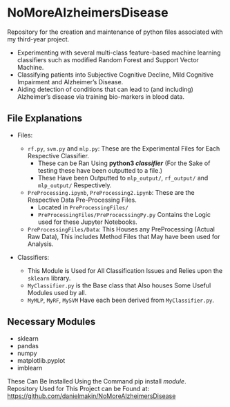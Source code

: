 # NoMoreAlzheimersDisease
Repository for the creation and maintenance of python files associated with my third-year project.
* Experimenting with several multi-class feature-based machine learning classifiers such as modified Random Forest and
Support Vector Machine. 
* Classifying patients into Subjective Cognitive Decline, Mild Cognitive Impairment and Alzheimer’s Disease.
* Aiding detection of conditions that can lead to (and including) Alzheimer’s disease via training bio-markers in blood
data.

## File Explanations
* Files:
    * `rf.py`, `svm.py` and `mlp.py`: These are the Experimental Files for Each Respective Classifier.
        * These can be Ran Using **python3 *classifier*** (For the Sake of testing these have been outputted to a file.)
        * These Have been Outputted to `mlp_output/`, `rf_output/` and `mlp_output/` Respectively.
    * `PreProcessing.ipynb`, `PreProcessing2.ipynb`: These are the Respective Data Pre-Processing Files.
        * Located in `PreProcessingFiles/`
        * `PreProcessingFiles/PreProcecssingPy.py` Contains the Logic used for these Jupyter Notebooks.
    * `PreProcessingFiles/Data`: This Houses any PreProcessing (Actual Raw Data), This includes Method Files that May have been used for Analysis.

* Classifiers:
    * This Module is Used for All Classification Issues and Relies upon the `sklearn` library.
    * `MyClassifier.py` is the Base class that Also houses Some Useful Modules used by all.
    * `MyMLP`, `MyRF`, `MySVM` Have each been derived from `MyClassifier.py`.

## Necessary Modules
* sklearn
* pandas
* numpy
* matplotlib.pyplot
* imblearn

These Can Be Installed Using the Command pip install *module*. <br>
Repository Used for This Project can be Found at: https://github.com/danielmakin/NoMoreAlzheimersDisease

